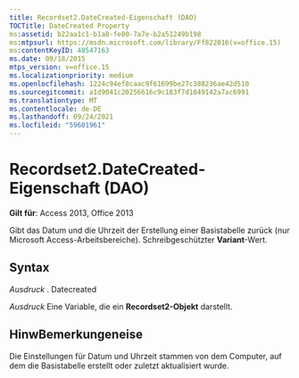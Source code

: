 ```yaml
---
title: Recordset2.DateCreated-Eigenschaft (DAO)
TOCTitle: DateCreated Property
ms:assetid: b22aa1c1-b1a8-fe80-7a7e-b2a51249b198
ms:mtpsurl: https://msdn.microsoft.com/library/Ff822016(v=office.15)
ms:contentKeyID: 48547163
ms.date: 09/18/2015
mtps_version: v=office.15
ms.localizationpriority: medium
ms.openlocfilehash: 1224c94ef8caac9f61699be27c388236ae42d510
ms.sourcegitcommit: a1d9041c20256616c9c183f7d1049142a7ac6991
ms.translationtype: MT
ms.contentlocale: de-DE
ms.lasthandoff: 09/24/2021
ms.locfileid: "59601961"
---
```

# <a name="recordset2datecreated-property-dao"></a>Recordset2.DateCreated-Eigenschaft (DAO)


**Gilt für**: Access 2013, Office 2013

Gibt das Datum und die Uhrzeit der Erstellung einer Basistabelle zurück (nur Microsoft Access-Arbeitsbereiche). Schreibgeschützter **Variant**-Wert.

## <a name="syntax"></a>Syntax

*Ausdruck* . Datecreated

*Ausdruck* Eine Variable, die ein **Recordset2-Objekt** darstellt.

## <a name="remarks"></a>HinwBemerkungeneise

Die Einstellungen für Datum und Uhrzeit stammen von dem Computer, auf dem die Basistabelle erstellt oder zuletzt aktualisiert wurde.

